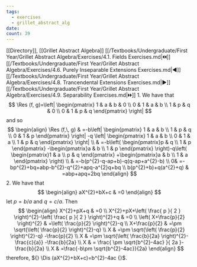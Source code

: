 ```yaml
---
tags:
  - exercises
  - grillet_abstract_alg
date:
count: 39
---
```

[[Directory]], [[Grillet Abstract Algebra]]
[[/Textbooks/Undergraduate/First Year/Grillet Abstract Algebra/Exercises/4.1. Fields Exercises.md|🞀🞀]] [[/Textbooks/Undergraduate/First Year/Grillet Abstract Algebra/Exercises/4.6. Purely Inseparable Extensions Exercises.md|◀]] [[/Textbooks/Undergraduate/First Year/Grillet Abstract Algebra/Exercises/4.8. Trancendental Extensions Exercises.md|▶]] [[/Textbooks/Undergraduate/First Year/Grillet Abstract Algebra/Exercises/4.9. Separability Exercises.md|🞂🞂]]
1. 
We have that 
$$
\Res (f, g)=\left| \begin{pmatrix}
 1 & a & b & 0 \\
0 & 1 & a & b \\
1 & p & q & 0 \\
0 & 1 & p & q
\end{pmatrix} \right| 
$$
and so 
$$
\begin{align}
 \Res (f,\, g)  & =-b\left| \begin{pmatrix}
1 & a & b \\
1 & p & q \\
0 & 1 & p
\end{pmatrix} \right|  -q \left| \begin{pmatrix}
1 & a & b \\
0 & 1 & a \\
1 & p & q
\end{pmatrix} \right|  \\
 & =-b\left(  \begin{pmatrix}p & q \\ 1 & p \end{pmatrix} -\begin{pmatrix}a & b \\ 1 & p \end{pmatrix}  \right)-q\left(  \begin{pmatrix}1 & a \\ p & q \end{pmatrix} +\begin{pmatrix}a & b \\ 1 & a \end{pmatrix}  \right) \\
 & =-b(p^{2}-q-ap+b)-q(q-ap+a^{2}-b) \\
 0& =-bp^{2}+bq+abp-b^{2}-q^{2}+apq-a^{2}q+bq \\
 b(p^{2}+b)+q(a^{2}+q) & =abp+apq+2bq
 \end{align}
$$
2. 
We have that
$$
\begin{align}
 aX^{2}+bX+c  & =0 
 \end{align}
$$
let ${} p=b/a {}$ and ${} q = c/a {}$. Then 
$$
\begin{align}
X^{2}+pX+q & =0 \\
X^{2}+pX+\left( \frac{ p }{ 2 } \right)^{2}-\left( \frac{ p }{ 2 } \right)^{2}+q & =0 \\
\left( X+\frac{p}{2} \right)^{2} & =\left( \frac{p}{2} \right)^{2}-q \\
X+\frac{p}{2} & =\pm \sqrt{\left( \frac{p}{2} \right)^{2}-q} \\
X & =\pm \sqrt{\left( \frac{p}{2} \right)^{2}-q} -\frac{p}{2} \\
X & =\pm \sqrt{\left( \frac{b}{2a} \right)^{2}-\frac{c}{a}} -\frac{b}{2a} \\
X & = \frac{ \pm \sqrt{b^{2}-4ac} }{ 2a }-\frac{b}{2a} \\
X & =\frac{-b\pm  \sqrt{b^{2}-4ac}}{2a} 
\end{align}
$$
therefore, ${} \Dis (aX^{2}+bX+c)=b^{2}-4ac {}$.

